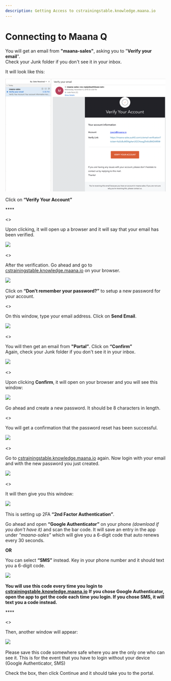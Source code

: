 ```yaml
---
description: Getting Access to cstrainingstable.knowledge.maana.io
---
```


# Connecting to Maana Q

You will get an email from **"maana-sales"**, asking you to "**Verify your email**".  
Check your Junk folder if you don't see it in your inbox.

It will look like this:

![](../.gitbook/assets/image%20%284%29.png)

Click on **“Verify Your Account”**

\*\*\*\*

&lt;&gt;



Upon clicking, it will open up a browser and it will say that your email has been verified.

![](https://maanaimages.blob.core.windows.net/maana-q-documentation/Accessing%20the%20Portal/Screen%20Shot%202019-11-06%20at%205.45.23%20PM.png)



&lt;&gt;



After the verification. Go ahead and go to [cstrainingstable.knowledge.maana.io](http://cstrainingstable.knowledge.maana.io) on your browser.

![](https://maanaimages.blob.core.windows.net/maana-q-documentation/Accessing%20the%20Portal/Screen%20Shot%202019-11-06%20at%205.49.07%20PM.png)

Click on **“Don’t remember your password?”** to setup a new password for your account.



&lt;&gt;



On this window, type your email address. Click on **Send Email**.

![](https://maanaimages.blob.core.windows.net/maana-q-documentation/Accessing%20the%20Portal/Screen%20Shot%202019-11-06%20at%206.20.50%20PM.png)



&lt;&gt;



You will then get an email from **"Portal”**. Click on **“Confirm”**  
Again, check your Junk folder if you don't see it in your inbox.

![](https://maanaimages.blob.core.windows.net/maana-q-documentation/Accessing%20the%20Portal/Screen%20Shot%202019-11-06%20at%206.17.22%20PM.png)



&lt;&gt;



Upon clicking **Confirm**, it will open on your browser and you will see this window:

![](https://maanaimages.blob.core.windows.net/maana-q-documentation/Accessing%20the%20Portal/Screen%20Shot%202019-11-06%20at%206.23.17%20PM.png)

Go ahead and create a new password. It should be 8 characters in length.



&lt;&gt;



  
You will get a confirmation that the password reset has been successful.

![](https://maanaimages.blob.core.windows.net/maana-q-documentation/Accessing%20the%20Portal/Screen%20Shot%202019-11-06%20at%206.24.58%20PM.png)



&lt;&gt;



Go to [cstrainingstable.knowledge.maana.io](http://cstrainingstable.knowledge.maana.io) again. Now login with your email and with the new password you just created.

![](https://maanaimages.blob.core.windows.net/maana-q-documentation/Accessing%20the%20Portal/Screen%20Shot%202019-04-29%20at%201.52.53%20PM.png)



&lt;&gt;



It will then give you this window:

![](https://maanaimages.blob.core.windows.net/maana-q-documentation/Accessing%20the%20Portal/Screen%20Shot%202019-11-06%20at%205.50.43%20PM.png)

This is setting up 2FA **“2nd Factor Authentication”**.

Go ahead and open **“Google Authenticator”** on your phone _\(download if you don't have it\)_ and scan the bar code. It will save an entry in the app under _“maana-sales”_ which will give you a 6-digit code that auto renews every 30 seconds.

**OR**

You can select **“SMS”** instead. Key in your phone number and it should text you a 6-digit code.

![](https://maanaimages.blob.core.windows.net/maana-q-documentation/Accessing%20the%20Portal/Screen%20Shot%202019-11-06%20at%205.56.29%20PM.png)

**You will use this code every time you login to** [**cstrainingstable.knowledge.maana.io**](http://cstrainingstable.knowledge.maana.io) **If you chose Google Authenticator, open the app to get the code each time you login. If you chose SMS, it will text you a code instead.**

\*\*\*\*

&lt;&gt;



Then, another window will appear:

![](https://maanaimages.blob.core.windows.net/maana-q-documentation/Accessing%20the%20Portal/Screen%20Shot%202019-11-06%20at%206.02.15%20PM.png)

Please save this code somewhere safe where you are the only one who can see it. This is for the event that you have to login without your device \(Google Authenticator, SMS\)

Check the box, then click Continue and it should take you to the portal.

